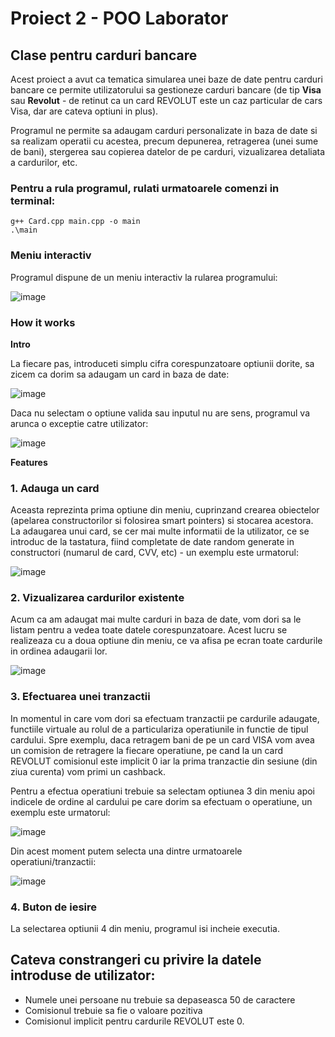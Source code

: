 # Proiect 2 - POO Laborator

## Clase pentru carduri bancare

Acest proiect a avut ca tematica simularea unei baze de date pentru carduri bancare ce permite
utilizatorului sa gestioneze carduri bancare (de tip **Visa** sau **Revolut** - de retinut ca un card REVOLUT este un caz particular de cars Visa, dar are cateva optiuni in plus).

Programul ne permite sa adaugam carduri personalizate in baza de date si sa realizam operatii
cu acestea, precum depunerea, retragerea (unei sume de bani), stergerea sau copierea datelor de pe carduri, vizualizarea detaliata a 
cardurilor, etc.

### Pentru a rula programul, rulati urmatoarele comenzi in terminal:

```
g++ Card.cpp main.cpp -o main
.\main
```

### Meniu interactiv

Programul dispune de un meniu interactiv la rularea programului:

![image](https://user-images.githubusercontent.com/64250100/163678927-b8a7e0ee-0e5b-4645-844d-c10708e6b542.png)

### How it works

**Intro**

La fiecare pas, introduceti simplu cifra corespunzatoare optiunii dorite, sa zicem ca dorim sa adaugam un card in baza de date:

![image](https://user-images.githubusercontent.com/64250100/163678909-04ff3f53-bb14-4f73-915a-b7da018b1353.png)

Daca nu selectam o optiune valida sau inputul nu are sens, programul va arunca o exceptie catre utilizator:

![image](https://user-images.githubusercontent.com/64250100/163678961-644b7be0-ea5d-475b-8ad8-03fe23eb3fb5.png)

**Features**

### 1. Adauga un card

Aceasta reprezinta prima optiune din meniu, cuprinzand crearea obiectelor (apelarea constructorilor si folosirea smart pointers) si stocarea acestora.
La adaugarea unui card, se cer mai multe informatii de la utilizator, ce se introduc de la tastatura, fiind completate de date random generate in constructori (numarul de card, CVV, etc) - un exemplu este urmatorul:

![image](https://user-images.githubusercontent.com/64250100/163690044-0b4b3cd7-189e-4fb8-b7b3-5151fe27a756.png)

### 2. Vizualizarea cardurilor existente

Acum ca am adaugat mai multe carduri in baza de date, vom dori sa le listam pentru a vedea toate datele corespunzatoare. Acest lucru se realizeaza cu a doua optiune din meniu, ce va afisa pe ecran toate cardurile in ordinea adaugarii lor.

![image](https://user-images.githubusercontent.com/64250100/163690175-f76b261e-156e-4629-8f96-414229254527.png)

### 3. Efectuarea unei tranzactii 

In momentul in care vom dori sa efectuam tranzactii pe cardurile adaugate, functiile virtuale au rolul de a particulariza operatiunile in functie de tipul cardului. Spre exemplu, daca retragem bani de pe un card VISA vom avea un comision de retragere la fiecare operatiune, pe cand la un card REVOLUT comisionul este implicit 0 iar la prima tranzactie din sesiune (din ziua curenta) vom primi un cashback.

Pentru a efectua operatiuni trebuie sa selectam optiunea 3 din meniu apoi indicele de ordine al cardului pe care dorim sa efectuam o operatiune, un exemplu este urmatorul:

![image](https://user-images.githubusercontent.com/64250100/163690339-a9aee461-2299-4a15-8b62-36cdb6306050.png)

Din acest moment putem selecta una dintre urmatoarele operatiuni/tranzactii:

![image](https://user-images.githubusercontent.com/64250100/163690383-d6b161b0-31f7-4f43-983a-6c915c605297.png)

### 4. Buton de iesire

La selectarea optiunii 4 din meniu, programul isi incheie executia.

## Cateva constrangeri cu privire la datele introduse de utilizator:

- Numele unei persoane nu trebuie sa depaseasca 50 de caractere
- Comisionul trebuie sa fie o valoare pozitiva
- Comisionul implicit pentru cardurile REVOLUT este 0.




